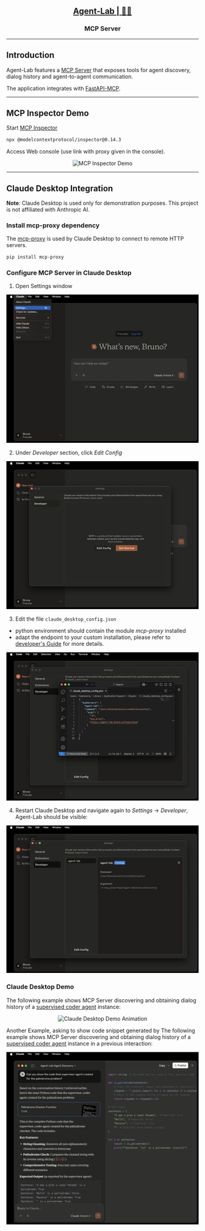 <h2 align="center"><a href="https://github.com/bsantanna/agent-lab">Agent-Lab | 🤖🧪</a></h2>
<h3 align="center">MCP Server</h3>

---

## Introduction

Agent-Lab features a [MCP Server](https://modelcontextprotocol.io/introduction) that exposes tools for agent discovery, dialog history and agent-to-agent communication.

The application integrates with [FastAPI-MCP](https://github.com/tadata-org/fastapi_mcp).


---


## MCP Inspector Demo

Start [MCP Inspector](https://github.com/modelcontextprotocol/inspector)

```bash
npx @modelcontextprotocol/inspector@0.14.3
```

Access Web console (use link with proxy given in the console).

<div align="center">

![MCP Inspector Demo](mcp_inspector_demo.gif)

</div>

---

## Claude Desktop Integration

**Note**: Claude Desktop is used only for demonstration purposes. This project is not affiliated with Anthropic AI.

### Install mcp-proxy dependency

The [mcp-proxy](https://pypi.org/project/mcp-proxy/) is used by Claude Desktop to connect to remote HTTP servers.

```bash
pip install mcp-proxy
```

### Configure MCP Server in Claude Desktop

1. Open Settings window

<div align="center">

![Claude Desktop Setup 1](claude_setup_1.png)

</div>

2. Under *Developer* section, click *Edit Config*

<div align="center">

![Claude Desktop Setup 2](claude_setup_2.png)

</div>

3. Edit the file `claude_desktop_config.json`
  - python environment should contain the module *mcp-proxy* installed
  - adapt the endpoint to your custom installation, please refer to [developer's Guide](DEV_GUIDE.md) for more details.

<div align="center">

![Claude Desktop Setup 3](claude_setup_3.png)

</div>

4. Restart Claude Desktop and navigate again to *Settings* -> *Developer*, Agent-Lab should be visible:

<div align="center">

![Claude Desktop Setup 4](claude_setup_4.png)

</div>


### Claude Desktop Demo

The following example shows MCP Server discovering and obtaining dialog history of a [supervised coder agent](/notebooks/05_test_agent_type-multiagent-coder.ipynb) instance:

<div align="center">

![Claude Desktop Demo Animation](claude_demo.gif)

</div>

Another Example, asking to show code snippet generated by The following example shows MCP Server discovering and obtaining dialog history of a [supervised coder agent](/notebooks/05_test_agent_type-multiagent-coder.ipynb) instance in a previous interaction:


<div align="center">

![Claude Desktop Demo](claude_demo.png)

</div>
